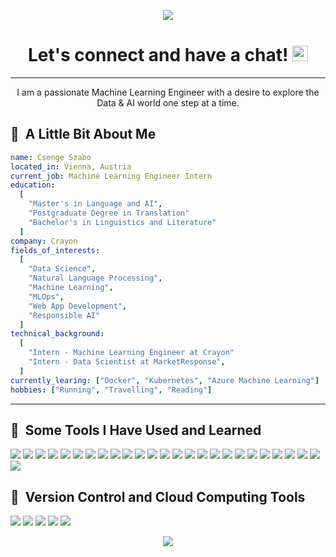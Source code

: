 <p align="center">
  <img src="https://capsule-render.vercel.app/api?type=waving&color=gradient&text=Hello!&height=100&section=header"/>
</p>

<h1 align="center">Let's connect and have a chat!  <a href="https://www.linkedin.com/in/szabo-csenge/"><img height="25" src="https://user-images.githubusercontent.com/46517096/166973395-19676cd8-f8ec-4abf-83ff-da8243505b82.png"/></a></h1>

---

<p align="center">I am a passionate Machine Learning Engineer with a desire to explore the Data & AI world one step at a time.</p>

<h2> 👋 &nbsp;A Little Bit About Me </h2>


```yaml
name: Csenge Szabo
located_in: Vienna, Austria
current_job: Machine Learning Engineer Intern
education:
  [
    "Master's in Language and AI",
    "Postgraduate Degree in Translation"
    "Bachelor's in Linguistics and Literature"
  ]
company: Crayon
fields_of_interests:
  [
    "Data Science",
    "Natural Language Processing",
    "Machine Learning",
    "MLOps",
    "Web App Development",
    "Responsible AI"
  ]
technical_background:
  [
    "Intern - Machine Learning Engineer at Crayon"
    "Intern - Data Scientist at MarketResponse",
  ]
currently_learing: ["Docker", "Kubernetes", "Azure Machine Learning"]
hobbies: ["Running", "Travelling", "Reading"]
```

---  
  
<h2> 🚀 &nbsp;Some Tools I Have Used and Learned</h2>

<p align="left">
<img src="https://img.shields.io/badge/Python-FFD43B?style=for-the-badge&logo=python&logoColor=blue" />
<img src="https://img.shields.io/badge/conda-342B029.svg?&style=for-the-badge&logo=anaconda&logoColor=white" />
<img src="https://img.shields.io/badge/VSCode-0078D4?style=for-the-badge&logo=visual%20studio%20code&logoColor=white" />
<img src="https://img.shields.io/badge/Jupyter-F37626.svg?&style=for-the-badge&logo=Jupyter&logoColor=white" />
<img src="https://img.shields.io/badge/scikit_learn-F7931E?style=for-the-badge&logo=scikit-learn&logoColor=white" />
<img src="https://img.shields.io/badge/PyTorch-EE4C2C?style=for-the-badge&logo=pytorch&logoColor=white" />
<img src="https://img.shields.io/badge/TensorFlow-FF6F00?style=for-the-badge&logo=tensorflow&logoColor=white" />
<img src="https://img.shields.io/badge/-HuggingFace-FDEE21?style=for-the-badge&logo=HuggingFace&logoColor=black" />  
<img src="https://img.shields.io/badge/Numpy-777BB4?style=for-the-badge&logo=numpy&logoColor=whit" />
<img src="https://img.shields.io/badge/Pandas-2C2D72?style=for-the-badge&logo=pandas&logoColor=white" />
<img src="https://img.shields.io/badge/Plotly-239120?style=for-the-badge&logo=plotly&logoColor=white" />
<img src="https://img.shields.io/badge/Grafana-F2F4F9?style=for-the-badge&logo=grafana&logoColor=orange&labelColor=F2F4F9" />
<img src="https://img.shields.io/badge/Docker-2CA5E0?style=for-the-badge&logo=docker&logoColor=white" />
<img src="https://img.shields.io/badge/Kubernetes-3069DE?style=for-the-badge&logo=kubernetes&logoColor=white" />
<img src="https://img.shields.io/badge/fastapi-109989?style=for-the-badge&logo=FASTAPI&logoColor=white" />
<img src="https://img.shields.io/badge/PostgreSQL-316192?style=for-the-badge&logo=postgresql&logoColor=white" />
<img src="https://img.shields.io/badge/MongoDB-4EA94B?style=for-the-badge&logo=mongodb&logoColor=white" />
<img src="https://img.shields.io/badge/Prometheus-000000?style=for-the-badge&logo=prometheus&labelColor=000000" />
<img src="https://img.shields.io/badge/Streamlit-FF4B4B?style=for-the-badge&logo=Streamlit&logoColor=white" />
<img src="https://img.shields.io/badge/dash-008DE4?style=for-the-badge&logo=dash&logoColor=white" />
<img src="https://img.shields.io/badge/Kaggle-20BEFF?style=for-the-badge&logo=Kaggle&logoColor=white" />
<img src="https://img.shields.io/badge/Canva-%2300C4CC.svg?&style=for-the-badge&logo=Canva&logoColor=white" />
<img src="https://img.shields.io/badge/Notion-000000?style=for-the-badge&logo=notion&logoColor=white" />
<img src="https://img.shields.io/badge/Jira-0052CC?style=for-the-badge&logo=Jira&logoColor=white" />
<img src="https://img.shields.io/badge/-spaCy-09A3D5?style=flat&logo=spacy&logoColor=white"/>
<img src="https://img.shields.io/badge/-MLflow-0194E2?style=flat&logo=mlflow&logoColor=white"/>

</p>

<h2> 🔗 &nbsp;Version Control and Cloud Computing Tools</h2>

<p align="left">
<img src="https://img.shields.io/badge/GIT-E44C30?style=for-the-badge&logo=git&logoColor=white" />
<img src="https://img.shields.io/badge/GitHub-100000?style=for-the-badge&logo=github&logoColor=white" />
<img src="https://img.shields.io/badge/GitHub_Actions-2088FF?style=for-the-badge&logo=github-actions&logoColor=white" />
<img src="https://img.shields.io/badge/Terraform-7B42BC?style=for-the-badge&logo=terraform&logoColor=white" />
<img src="https://img.shields.io/badge/microsoft%20azure-0089D6?style=for-the-badge&logo=microsoft-azure&logoColor=white" />
</p>

<p align="center">
  <img src="https://capsule-render.vercel.app/api?type=waving&color=gradient&height=100&section=footer"/>
</p>

